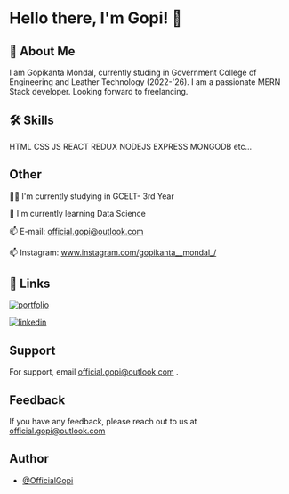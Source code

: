 
# Hello there, I'm Gopi! 👋



## 🚀 About Me
I am Gopikanta Mondal, currently studing in Government College of Engineering and Leather Technology (2022-'26). I am a passionate MERN Stack developer. Looking forward to freelancing.


## 🛠 Skills
HTML CSS JS REACT REDUX NODEJS EXPRESS MONGODB etc...


## Other
👩‍💻 I'm currently studying in GCELT- 3rd Year

🧠 I'm currently learning Data Science

📫 E-mail: official.gopi@outlook.com
    
📫 Instagram: www.instagram.com/gopikanta__mondal_/
    


## 🔗 Links
[![portfolio](https://img.shields.io/badge/my_portfolio-000?style=for-the-badge&logo=ko-fi&logoColor=white)](https://officialgopi.xyz)


[![linkedin](https://img.shields.io/badge/linkedin-0A66C2?style=for-the-badge&logo=linkedin&logoColor=white)](https://www.linkedin.com/in/gopikanta-mondal/)





## Support

For support, email official.gopi@outlook.com .


## Feedback

If you have any feedback, please reach out to us at official.gopi@outlook.com


## Author

- [@OfficialGopi](https://www.github.com/OfficialGopi)

